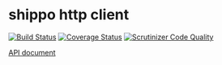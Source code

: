 shippo http client
=====================

[![Build Status](https://travis-ci.org/gong023/shippo-http-client.svg)](https://travis-ci.org/gong023/shippo-http-client)
[![Coverage Status](https://coveralls.io/repos/gong023/shippo-http-client/badge.svg?branch=master&service=github)](https://coveralls.io/github/gong023/shippo-http-client?branch=master)
[![Scrutinizer Code Quality](https://scrutinizer-ci.com/g/gong023/shippo-http-client/badges/quality-score.png?b=master)](https://scrutinizer-ci.com/g/gong023/shippo-http-client/?branch=master)

[API document](http://gong023.github.io/shippo-http-client/)
